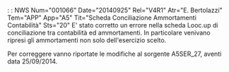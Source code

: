  :  : NWS Num="001066" Date="20140925" Rel="V4R1" Atr="E. Bertolazzi" Tem="APP" App="A5" Tit="Scheda Conciliazione Ammortamenti Contabilità" Sts="20"
 E' stato corretto un errore nella scheda Looc.up di conciliazione tra contabilità ed ammortamenti.
 In particolare venivano ripresi gli ammortamenti non solo dell'esercizio scelto.

 Per correggere vanno riportate le modifiche al sorgente A5SER_27, aventi data 25/09/2014.
